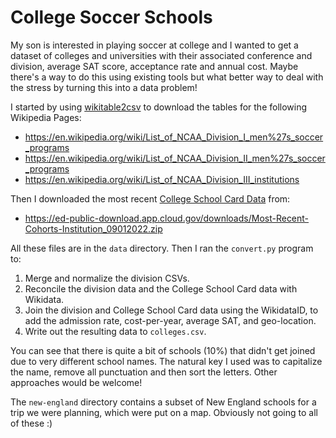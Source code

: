 # College Soccer Schools

My son is interested in playing soccer at college and I wanted to get a dataset
of colleges and universities with their associated conference and division,
average SAT score, acceptance rate and annual cost. Maybe there's a way to do
this using existing tools but what better way to deal with the stress by
turning this into a data problem! 

I started by using [wikitable2csv] to download the tables for the following Wikipedia Pages:

- https://en.wikipedia.org/wiki/List_of_NCAA_Division_I_men%27s_soccer_programs
- https://en.wikipedia.org/wiki/List_of_NCAA_Division_II_men%27s_soccer_programs
- https://en.wikipedia.org/wiki/List_of_NCAA_Division_III_institutions

Then I downloaded the most recent [College School Card Data] from:

- https://ed-public-download.app.cloud.gov/downloads/Most-Recent-Cohorts-Institution_09012022.zip

All these files are in the `data` directory. Then I ran the `convert.py` program to:

1. Merge and normalize the division CSVs.
2. Reconcile the division data and the College School Card data with Wikidata.
3. Join the division and College School Card data using the WikidataID, to add the admission rate, cost-per-year, average SAT, and geo-location.
4. Write out the resulting data to `colleges.csv`.

You can see that there is quite a bit of schools (10%) that didn't get joined due to very different school names. The natural key I used was to capitalize the name, remove all punctuation and then sort the letters. Other approaches would be welcome!

The `new-england` directory contains a subset of New England schools for a trip we were planning, which were put on a map. Obviously not going to all of these :)

[wikitable2csv]: https://wikitable2csv.ggor.de/ 
[College School Card Data]: https://collegescorecard.ed.gov/data/


